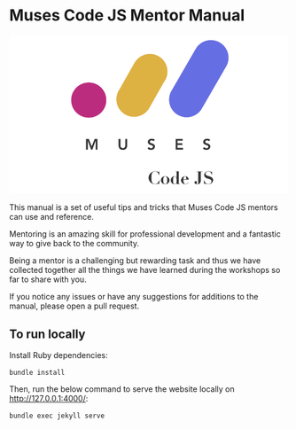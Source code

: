 # Muses Code JS Mentor Manual

![Muses Logo](./logo.png)

This manual is a set of useful tips and tricks that Muses Code JS mentors can use and reference.

Mentoring is an amazing skill for professional development and a fantastic way to give back to the community.

Being a mentor is a challenging but rewarding task and thus we have collected together all the things we have learned during the workshops so far to share with you.

If you notice any issues or have any suggestions for additions to the manual, please open a pull request.

## To run locally

Install Ruby dependencies:

```
bundle install
```

Then, run the below command to serve the website locally on http://127.0.0.1:4000/:

```
bundle exec jekyll serve
```
